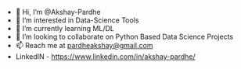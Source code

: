 - 👋 Hi, I’m @Akshay-Pardhe
- 👀 I’m interested in Data-Science Tools
- 🌱 I’m currently learning ML/DL
- 💞️ I’m looking to collaborate on Python Based Data Science Projects
- 📫 Reach me at pardheakshay@gmail.com 
- LinkedIN - https://www.linkedin.com/in/akshay-pardhe/

<!---
Akshay-Pardhe/Akshay-Pardhe is a ✨ special ✨ repository because its `README.md` (this file) appears on your GitHub profile.
You can click the Preview link to take a look at your changes.
--->
